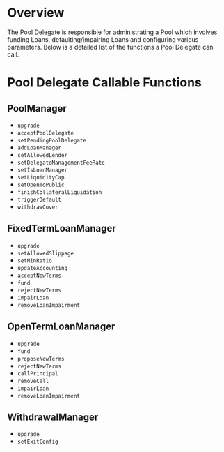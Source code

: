 # Overview

The Pool Delegate is responsible for administrating a Pool which involves funding Loans, defaulting/impairing Loans and configuring various parameters. Below is a detailed list of the functions a Pool Delegate can call.

# Pool Delegate Callable Functions

## PoolManager

* `upgrade`
* `acceptPoolDelegate`
* `setPendingPoolDelegate`
* `addLoanManager`
* `setAllowedLender`
* `setDelegateManagementFeeRate`
* `setIsLoanManager`
* `setLiquidityCap`
* `setOpenToPublic`
* `finishCollateralLiquidation`
* `triggerDefault`
* `withdrawCover`

## FixedTermLoanManager

* `upgrade`
* `setAllowedSlippage`
* `setMinRatio`
* `updateAccounting`
* `acceptNewTerms`
* `fund`
* `rejectNewTerms`
* `impairLoan`
* `removeLoanImpairment`

## OpenTermLoanManager

* `upgrade`
* `fund`
* `proposeNewTerms`
* `rejectNewTerms`
* `callPrincipal`
* `removeCall`
* `impairLoan`
* `removeLoanImpairment`

## WithdrawalManager

* `upgrade`
* `setExitConfig`
